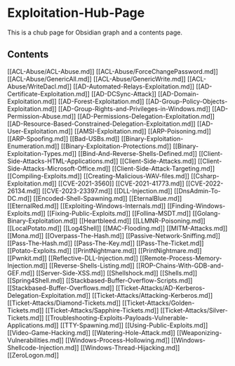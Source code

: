 # Exploitation-Hub-Page

This is a chub page for Obsidian graph and a contents page. 

## Contents

[[ACL-Abuse/ACL-Abuse.md]]
[[ACL-Abuse/ForceChangePassword.md]]
[[ACL-Abuse/GenericAll.md]]
[[ACL-Abuse/GenericWrite.md]]
[[ACL-Abuse/WriteDacl.md]]
[[AD-Automated-Relays-Exploitation.md]]
[[AD-Certificate-Exploitation.md]]
[[AD-DCSync-Attack]]
[[AD-Domain-Exploitation.md]]
[[AD-Forest-Exploitation.md]]
[[AD-Group-Policy-Objects-Exploitation.md]]
[[AD-Group-Rights-and-Privileges-in-Windows.md]]
[[AD-Permission-Abuse.md]]
[[AD-Permissions-Delegation-Exploitation.md]]
[[AD-Resource-Based-Constrained-Delegation-Exploitation.md]]
[[AD-User-Exploitation.md]]
[[AMSI-Exploitation.md]]
[[ARP-Poisoning.md]]
[[ARP-Spoofing.md]]
[[Bad-USBs.md]]
[[Binary-Exploitation-Enumeration.md]]
[[Binary-Exploitation-Protections.md]]
[[Binary-Exploitation-Types.md]]
[[Bind-And-Reverse-Shells-Defined.md]]
[[Client-Side-Attacks-HTML-Applications.md]]
[[Client-Side-Attacks.md]]
[[Client-Side-Attacks-Microsoft-Office.md]]
[[Client-Side-Attack-Targeting.md]]
[[Compiling-Exploits.md]]
[[Creating-Malicious-WAV-files.md]]
[[Csharp-Exploitation.md]]
[[CVE-2021-3560]]
[[CVE-2021-41773.md]]
[[CVE-2022-26134.md]]
[[CVE-2023-23397.md]]
[[DLL-Injection.md]]
[[DnsAdmin-To-DC.md]]
[[Encoded-Shell-Spawning.md]]
[[EternalBlue.md]]
[[EternalRed.md]]
[[Exploiting-Windows-Internals.md]]
[[Finding-Windows-Exploits.md]]
[[Fixing-Public-Exploits.md]]
[[Follina-MSDT.md]]
[[Golang-Binary-Exploitation.md]]
[[Heartbleed.md]]
[[LLMNR-Poisoning.md]]
[[LocalPotato.md]]
[[Log4Shell]]
[[MAC-Flooding.md]]
[[MITM-Attacks.md]]
[[Mona.md]]
[[Overpass-The-Hash.md]]
[[Passive-Network-Sniffing.md]]
[[Pass-The-Hash.md]]
[[Pass-The-Key.md]]
[[Pass-The-Ticket.md]]
[[Potato-Exploits.md]]
[[PrintNightmare.md]]
[[PrintNightmare.md]]
[[Pwnkit.md]]
[[Reflective-DLL-Injection.md]]
[[Remote-Process-Memory-Injection.md]]
[[Reverse-Shells-Listing.md]]
[[ROP-Chains-With-GDB-and-GEF.md]]
[[Server-Side-XSS.md]]
[[Shellshock.md]]
[[Shells.md]]
[[Spring4Shell.md]]
[[Stackbased-Buffer-Overflow-Scripts.md]]
[[Stackbased-Buffer-Overflows.md]]
[[Ticket-Attacks/AD-Kerberos-Delegation-Exploitation.md]]
[[Ticket-Attacks/Attacking-Kerberos.md]]
[[Ticket-Attacks/Diamond-Tickets.md]]
[[Ticket-Attacks/Golden-Tickets.md]]
[[Ticket-Attacks/Sapphire-Tickets.md]]
[[Ticket-Attacks/Silver-Tickets.md]]
[[Troubleshooting-Exploits-Payloads-Vulnerable-Applications.md]]
[[TTY-Spawning.md]]
[[Using-Public-Exploits.md]]
[[Video-Game-Hacking.md]]
[[Watering-Hole-Attack.md]]
[[Weaponizing-Vulnerabilities.md]]
[[Windows-Process-Hollowing.md]]
[[Windows-Shellcode-Injection.md]]
[[Windows-Thread-Hijacking.md]]
[[ZeroLogon.md]]